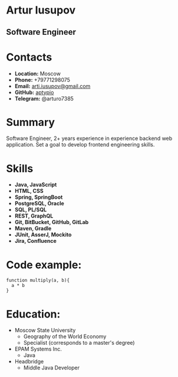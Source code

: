 # __Artur Iusupov__

## __Software Engineer__

# __Contacts__
- __Location:__ Moscow
- __Phone:__ +79771298075
- __Email:__ arti.iusupov@gmail.com
- __GitHub:__ [aptypio](https://github.com/aptypio)
- __Telegram:__ @arturo7385

# __Summary__
Software Engineer, 2+ years experience in experience backend web application.
Set a goal to develop frontend engineering skills.

# __Skills__
- __Java, JavaScript__
- __HTML, CSS__
- __Spring, SpringBoot__
- __PostgreSQL, Oracle__
- __SQL, PL/SQL__
- __REST, GraphQL__
- __Git, BitBucket, GitHub, GitLab__
- __Maven, Gradle__
- __JUnit, AsserJ, Mockito__
- __Jira, Confluence__

# __Code example__:
```
function multiply(a, b){
  a * b
}
```
# __Education__:
* Moscow State University
    + Geography of the World Economy
    + Specialist (corresponds to a master's degree)
* EPAM Systems Inc.
    + Java
* Headbridge
    + Middle Java Developer